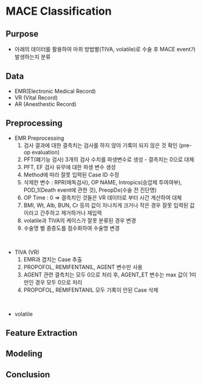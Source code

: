 # MACE Classification

## Purpose
- 아래의 데이터를 활용하여 마취 방법별(TIVA, volatile)로 수술 후 MACE event가 발생하는지 분류  

## Data
- EMR(Electronic Medical Record)
- VR (Vital Record)
- AR (Anesthestic Record)

## Preprocessing
- EMR Preprocessing  
    1. 검사 결과에 대한 결측치는 검사를 하지 않아 기록이 되지 않은 것 확인 (pre-op evaluation)  
    2. PFT(폐기능 검사) 3개의 검사 수치를 파생변수로 생성 - 결측치는 0으로 대체  
    3. PFT, EF 검사 유무에 대한 파생 변수 생성  
    4. Method에 따라 잘못 입력된 Case ID 수정 
    5. 삭제한 변수 : RPR(매독검사), OP NAME, Intropics(승압제 투여여부), POD_1(Death event에 관한 것), PreopDx(수술 전 진단명)
    6. OP Time : 0 => 결측치인 것들은 VR 데이터로 부터 시간 계산하여 대체 
    7. BMI, Wt, Alb, BUN, Cr 등의 값이 자나치게 크거나 작은 경우 잘못 입력된 값이라고 간주하고 제거하거나 재입력
    8. volatile과 TIVA의 케이스가 잘못 분류된 경우 변경
    9. 수술명 별 중증도를 점수화하여 수술명 변경
 
 <br>
 
 - TIVA (VR)  
    1. EMR과 겹치는 Case 추출
    2. PROPOFOL, REMIFENTANIL, AGENT 변수만 사용
    3. AGENT 관련 결측치는 모두 0으로 처리 후, AGENT_ET 변수는 max 값이 1미만인 경우 모두 0으로 처리 
    4. PROPOFOL, REMIFENTANIL 모두 기록이 안된 Case 삭제
    
 <br>
 
 - volatile

## Feature Extraction

## Modeling

## Conclusion
